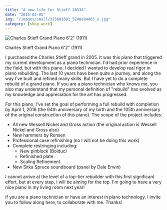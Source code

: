 ```yaml
---
title: "A new life for Stieff 28334"
date: "2015-03-05"
img: "/images/small/325681601_5248e94d65_o.jpg"
category: [shop-work]
---
```


![Charles Stieff Grand Piano 6'2" (1911)](/images/medium/325681601_5248e94d65_o-1024x768.jpg)

Charles Stieff Grand Piano 6'2" (1911)

I purchased the Charles Stieff grand in 2005. It was this piano that triggered my current development as a piano technician. I'd had prior experience in the field, but with this piano, I decided I wanted to develop real rigor in piano rebuilding. The last 10 years have been quite a journey, and along the way I've built and refined many skills. But I have yet to do a complete rebuild of a grand piano. If you are a piano technician who knows me, you also may understand that my personal definition of "rebuild" has evolved as my knowledge and appreciation for the art has progressed.

For this piano, I've set the goal of performing a full rebuild with completion by April 1, 2016 (the 64th anniversary of my birth and the 105th anniversary of the original construction of this piano). The scope of the project includes:

- All new Wessell Nickel and Gross action (the original action is Wessell Nickel and Gross also)
- New hammers by Ronsen
- Professional case refinishing (no I will not be doing this work)
- Complete restringing including:
    - New pinblock (Bolduc)
    - Refinished plate
    - Scaling Refinement
- New Sitka Spruce soundboard (panel by Dale Erwin)

I cannot arrive at the level of a top-tier rebuilder with this first significant effort, but at every step, I will be aiming for the top. I'm going to have a very nice piano in my living room next year!

If you are a piano technician or have an interest in piano technology, I invite you to follow along here, to collaborate with me. Thanks!
